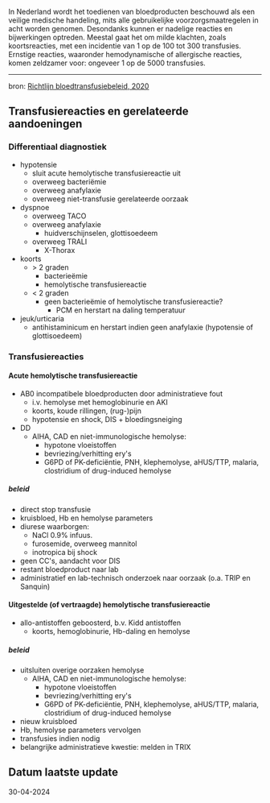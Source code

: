 In Nederland wordt het toedienen van bloedproducten beschouwd als een veilige medische handeling, mits alle gebruikelijke voorzorgsmaatregelen in acht worden genomen. Desondanks kunnen er nadelige reacties en bijwerkingen optreden. Meestal gaat het om milde klachten, zoals koortsreacties, met een incidentie van 1 op de 100 tot 300 transfusies. Ernstige reacties, waaronder hemodynamische of allergische reacties, komen zeldzamer voor: ongeveer 1 op de 5000 transfusies.
___
bron: [Richtlijn bloedtransfusiebeleid, 2020](https://richtlijnendatabase.nl/richtlijn/bloedtransfusiebeleid/transfusiereacties_en_gerelateerde_aandoeningen.html) 
## Transfusiereacties en gerelateerde aandoeningen
### Differentiaal diagnostiek
- hypotensie
	- sluit acute hemolytische transfusiereactie uit
	- overweeg bacteriëmie
	- overweeg anafylaxie
	- overweeg niet-transfusie gerelateerde oorzaak
- dyspnoe
	- overweeg TACO
	- overweeg anafylaxie
		- huidverschijnselen, glottisoedeem
	- overweeg TRALI
		- X-Thorax
- koorts
	- \> 2 graden
		- bacterieëmie
		- hemolytische transfusiereactie
	- \< 2 graden
		- geen bacterieëmie of hemolytische transfusiereactie?
			- PCM en herstart na daling temperatuur
- jeuk/urticaria
	- antihistaminicum en herstart indien geen anafylaxie (hypotensie of glottisoedeem)
### Transfusiereacties
#### Acute hemolytische transfusiereactie
- AB0 incompatibele bloedproducten door administratieve fout
	- i.v. hemolyse met hemoglobinurie en AKI
	- koorts, koude rillingen, (rug-)pijn
	- hypotensie en shock, DIS + bloedingsneiging
- DD
	- AIHA, CAD en niet-immunologische hemolyse: 
		- hypotone vloeistoffen
		- bevriezing/verhitting ery's
		- G6PD of PK-deficiëntie, PNH, klephemolyse, aHUS/TTP, malaria, clostridium of drug-induced hemolyse
##### beleid
- direct stop transfusie
- kruisbloed, Hb en hemolyse parameters
- diurese waarborgen:
	- NaCl 0.9% infuus.
	- furosemide, overweeg mannitol
	- inotropica bij shock
- geen CC's, aandacht voor DIS
- restant bloedproduct naar lab
- administratief en lab-technisch onderzoek naar oorzaak (o.a. TRIP en Sanquin)
#### Uitgestelde (of vertraagde) hemolytische transfusiereactie
- allo-antistoffen geboosterd, b.v. Kidd antistoffen
	- koorts, hemoglobinurie, Hb-daling en hemolyse
##### beleid
- uitsluiten overige oorzaken hemolyse
	- AIHA, CAD en niet-immunologische hemolyse: 
		- hypotone vloeistoffen
		- bevriezing/verhitting ery's
		- G6PD of PK-deficiëntie, PNH, klephemolyse, aHUS/TTP, malaria, clostridium of drug-induced hemolyse
- nieuw kruisbloed
- Hb, hemolyse parameters vervolgen
- transfusies indien nodig
- belangrijke administratieve kwestie: melden in TRIX
## Datum laatste update
30-04-2024
